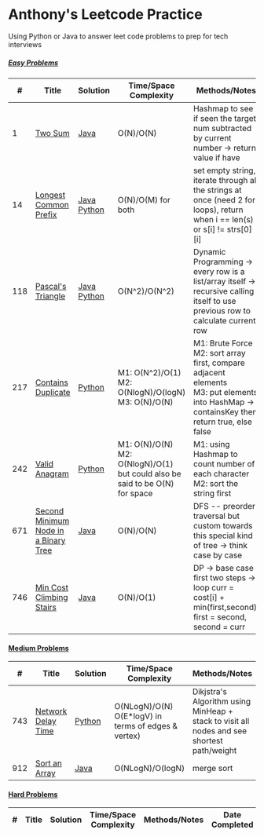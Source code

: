 # Anthony's Leetcode Practice
Using Python or Java to answer leet code problems to prep for tech interviews

##### [Easy Problems]()
| # | Title | Solution | Time/Space Complexity | Methods/Notes | Date Completed | 
|---| -------- | ------------------ | --------------------------- | ------------- | -------------- |
|1| [Two Sum](https://leetcode.com/problems/two-sum/) | [Java](https://github.com/wena04/Leetcode/blob/85690f34068e4a91391a4766db8b6690bee7c1bc/Leetcode%201%20--%20Two%20Sum/Leetcode%201%20--%20Two%20Sum.java)| O(N)/O(N) | Hashmap to see if seen the target num subtracted by current number -> return value if have |May 25, 2024| 
|14| [Longest Common Prefix](https://leetcode.com/problems/longest-common-prefix/) | [Java](https://github.com/wena04/Leetcode/blob/d7d27ac71b70f7d9566ab615afac84129685606f/Leetcode%2014%20--%20Longest%20Common%20Prefix/Leetcode%2014%20--%20Longest%20Common%20Prefix.java) [Python](https://github.com/wena04/Leetcode/blob/d7d27ac71b70f7d9566ab615afac84129685606f/Leetcode%2014%20--%20Longest%20Common%20Prefix/Leetcode%2014%20--%20Longest%20Common%20Prefix.py)| O(N)/O(M) for both | set empty string, iterate through all the strings at once (need 2 for loops), return when i == len(s) or s[i] != strs[0][i] |Apirl 04, 2024| 
|118| [Pascal's Triangle](https://leetcode.com/problems/pascals-triangle/) | [Java](https://github.com/wena04/Leetcode/blob/0f886acbbdd7f63a668f7f362e996e2a221e7a60/Leetcode%20118%20--%20Pascal's%20Triangle/Leetcode%20118%20--%20Pascal's%20Triangle.java) [Python](https://github.com/wena04/Leetcode/blob/0f886acbbdd7f63a668f7f362e996e2a221e7a60/Leetcode%20118%20--%20Pascal's%20Triangle/Leetcode%20118%20--%20Pascal's%20Triangle.py)| O(N^2)/O(N^2) | Dynamic Programming -> every row is a list/array itself -> recursive calling itself to use previous row to calculate current row |May 25, 2024| 
|217| [Contains Duplicate](https://leetcode.com/problems/contains-duplicate/) | [Python](https://github.com/wena04/Leetcode/blob/21fb0a11987884bcb72061829a3f64b7200e2867/Leetcode%20217%20--%20Contains%20Duplicate/Leetcode%20217%20--Contains%20Duplicate.py) | M1: O(N^2)/O(1)</br>M2: O(NlogN)/O(logN) </br>M3: O(N)/O(N) | M1: Brute Force</br>M2: sort array first, compare adjacent elements</br>M3: put elements into HashMap -> containsKey then return true, else false |May 25, 2024| 
|242| [Valid Anagram](https://leetcode.com/problems/valid-anagram/) | [Python](https://github.com/wena04/Leetcode/blob/a7b6ea54422b61773663b1f7c8b500a287e663c8/Leetcode%20242%20--%20Valid%20Anagram/Leetcode%20%20242%20--%20Valid%20Anagram.py) |M1: O(N)/O(N)</br>M2: O(NlogN)/O(1) but could also be said to be O(N) for space | M1: using Hashmap to count number of each character</br>M2: sort the string first|May 26, 2024| 
|671| [Second Minimum Node in a Binary Tree](https://leetcode.com/problems/second-minimum-node-in-a-binary-tree/) | [Java](https://github.com/wena04/Leetcode/blob/eb8b1b9897cdf58470cc669e66d36f331f3263c4/Leetcode%20671%20--%20Second%20Minimum%20Node%20In%20a%20Binary%20Tree/Leetcode%20671%20--%20671.%20Second%20Minimum%20Node%20In%20a%20Binary%20Tree.java) | O(N)/O(N) | DFS -- preorder traversal but custom towards this special kind of tree -> think case by case |Apirl 23, 2024| 
|746| [Min Cost Climbing Stairs](https://leetcode.com/problems/min-cost-climbing-stairs/) | [Java](https://github.com/wena04/Leetcode/blob/5cd08b86d8bfcaf7967f6ac85c8b778138783c5e/Leetcode%20746%20--%20Min%20Cost%20Climbing%20Stairs/Leetcode%20746%20--%20Min%20Cost%20Climbing%20Stairs.java) | O(N)/O(1) | DP -> base case first two steps -> loop curr = cost[i] + min(first,second), first = second, second = curr |Apirl 20, 2024| 


#### [Medium Problems]()
| # | Title | Solution | Time/Space Complexity | Methods/Notes | Date Completed | 
|---| -------- | ------------------ | --------------------------- | ------------- | -------------- |
|743| [Network Delay Time](https://leetcode.com/problems/network-delay-time/) | [Python](https://github.com/wena04/Leetcode/blob/41792a606a30dc40266732dbac2d95478525519c/Leetcode%20743%20--%20Network%20Delay%20Times/Leetcode%20%20743%20--%20Network%20Delay%20Time.py)| O(NLogN)/O(N) </br>O(E*logV) in terms of edges & vertex)| Dikjstra's Algorithm using MinHeap + stack to visit all nodes and see shortest path/weight |May 20, 2024|
|912| [Sort an Array](https://leetcode.com/problems/sort-an-array/) | [Java](https://github.com/wena04/Leetcode/blob/6149cfdb9388544b11d4f73c83fc9b003b580925/Leetcode%20912%20--%20Sort%20an%20Array/Leetcode%20912%20--%20Sort%20an%20Array.java)| O(NLogN)/O(logN) | merge sort |May 20, 2024|


#### [Hard Problems]()
| # | Title | Solution | Time/Space Complexity | Methods/Notes | Date Completed | 
|---| ----- | -------- | --------------------- | ------------- | -------------- |
